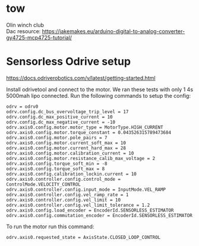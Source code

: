 # tow

Olin winch club  
Dac resource:
https://jakemakes.eu/arduino-digital-to-analog-converter-gy4725-mcp4725-tutorial/

# Sensorless Odrive setup

https://docs.odriverobotics.com/v/latest/getting-started.html

Install odrivetool and connect to the motor. We ran these tests with only 1 4s
5000mah lipo connected. Run the following commands to setup the config:

```
odrv = odrv0
odrv.config.dc_bus_overvoltage_trip_level = 17
odrv.config.dc_max_positive_current = 10
odrv.config.dc_max_negative_current = -10
odrv.axis0.config.motor.motor_type = MotorType.HIGH_CURRENT
odrv.axis0.config.motor.torque_constant = 0.043526315789473684
odrv.axis0.config.motor.pole_pairs = 7
odrv.axis0.config.motor.current_soft_max = 10
odrv.axis0.config.motor.current_hard_max = 28
odrv.axis0.config.motor.calibration_current = 10
odrv.axis0.config.motor.resistance_calib_max_voltage = 2
odrv.axis0.config.torque_soft_min = -8
odrv.axis0.config.torque_soft_max = 8
odrv.axis0.config.calibration_lockin.current = 10
odrv.axis0.controller.config.control_mode = ControlMode.VELOCITY_CONTROL
odrv.axis0.controller.config.input_mode = InputMode.VEL_RAMP
odrv.axis0.controller.config.vel_ramp_rate = 1
odrv.axis0.controller.config.vel_limit = 10
odrv.axis0.controller.config.vel_limit_tolerance = 1.2
odrv.axis0.config.load_encoder = EncoderId.SENSORLESS_ESTIMATOR
odrv.axis0.config.commutation_encoder = EncoderId.SENSORLESS_ESTIMATOR
```

To run the motor run this command:

```
odrv.axis0.requested_state = AxisState.CLOSED_LOOP_CONTROL

```
